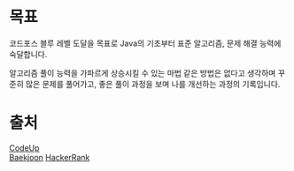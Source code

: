 # 목표
코드포스 블루 레벨 도달을 목표로 Java의 기초부터 표준 알고리즘, 문제 해결 능력에 숙달합니다.

알고리즘 풀이 능력을 가파르게 상승시킬 수 있는 마법 같은 방법은 없다고 생각하며 꾸준히 많은 문제를 풀어가고, 좋은 풀이 과정을 보며 나를 개선하는 과정의 기록입니다.

# 출처
[CodeUp](https://codeup.kr/)  
[Baekjoon](https://www.acmicpc.net/)
[HackerRank](https://www.hackerrank.com/)
